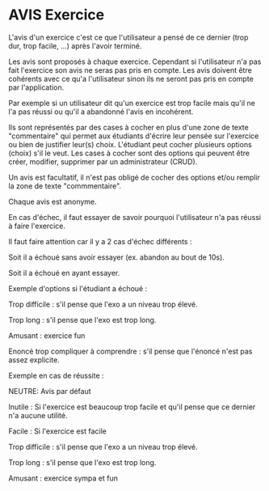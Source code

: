 # AVIS Exercice

L'avis d'un exercice c'est ce que l'utilisateur a pensé de ce dernier (trop dur, trop facile, ...) après l'avoir terminé.

Les avis sont proposés à chaque exercice. Cependant si l'utilisateur n'a pas fait l'exercice son avis ne seras pas pris en compte.
Les avis doivent être cohérents avec ce qu'a l'utilisateur sinon ils ne seront pas pris en compte par l'application.

Par exemple si un utilisateur dit qu'un exercice est trop facile mais qu'il ne l'a pas réussi ou qu'il a abandonné l'avis en incohérent.

Ils sont représentés par des cases à cocher en plus d'une zone de texte "commentaire" qui permet aux étudiants d'écrire leur pensée sur l'exercice ou bien de justifier leur(s) choix.
L'étudiant peut cocher plusieurs options (choix) s'il le veut. Les cases à cocher sont des options qui peuvent être créer, modifier, supprimer par un administrateur (CRUD).

Un avis est facultatif, il n'est pas obligé de cocher des options et/ou remplir la zone de texte "commmentaire".


Chaque avis est anonyme.

En cas d'échec, il faut essayer de savoir pourquoi l'utilisateur n'a pas réussi à faire l'exercice.

Il faut faire attention car il y a 2 cas d'échec différents :

Soit il a échoué sans avoir essayer (ex. abandon au bout de 10s).

Soit il a échoué en ayant essayer.

Exemple d'options si l'étudiant a échoué :

Trop difficile : s'il pense que l'exo a un niveau trop élevé.

Trop long : s'il pense que l'exo est trop long.

Amusant : exercice fun

Enoncé trop compliquer à comprendre : s'il pense que l'énoncé n'est pas assez explicite.

Exemple en cas de réussite :

NEUTRE: Avis par défaut

Inutile : Si l'exercice est beaucoup trop facile et qu'il pense que ce dernier n'a aucune utilité.

Facile : Si l'exercice est facile

Trop difficile : s'il pense que l'exo a un niveau trop élevé.

Trop long : s'il pense que l'exo est trop long.

Amusant : exercice sympa et fun


<!---
Author : Hugo
Validator : Jordan
-->


